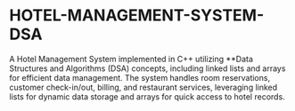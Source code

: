 # HOTEL-MANAGEMENT-SYSTEM-DSA
A Hotel Management System implemented in C++ utilizing **Data Structures and Algorithms (DSA) concepts, including linked lists and arrays for efficient data management. The system handles room reservations, customer check-in/out, billing, and restaurant services, leveraging linked lists for dynamic data storage and arrays for quick access to hotel records.
